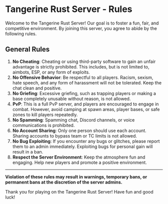 # Tangerine Rust Server - Rules

Welcome to the Tangerine Rust Server! Our goal is to foster a fun, fair, and competitive environment. By joining this server, you agree to abide by the following rules.

## General Rules

1. **No Cheating**: Cheating or using third-party software to gain an unfair advantage is strictly prohibited. This includes, but is not limited to, aimbots, ESP, or any form of exploits.
2. **No Offensive Behavior**: Be respectful to all players. Racism, sexism, hate speech, and any form of harassment will not be tolerated. Keep the chat clean and positive.
3. **No Griefing**: Excessive griefing, such as trapping players or making a base completely unusable without reason, is not allowed.
4. **PvP**: This is a full PvP server, and players are encouraged to engage in combat. However, avoid camping at spawn areas, player bases, or safe zones to kill players repeatedly.
5. **No Spamming**: Spamming chat, Discord channels, or voice communications is prohibited.
6. **No Account Sharing**: Only one person should use each account. Sharing accounts to bypass team or TC limits is not allowed.
7. **No Bug Exploiting**: If you encounter any bugs or glitches, please report them to an admin immediately. Exploiting bugs for personal gain will result in a ban.
8. **Respect the Server Environment**: Keep the atmosphere fun and engaging. Help new players and promote a positive environment.

---

**Violation of these rules may result in warnings, temporary bans, or permanent bans at the discretion of the server admins.** 

Thank you for playing on the Tangerine Rust Server! Have fun and good luck!
